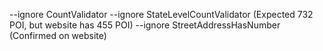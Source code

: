 --ignore CountValidator --ignore StateLevelCountValidator (Expected 732 POI, but website has 455 POI)
--ignore StreetAddressHasNumber (Confirmed on website)
